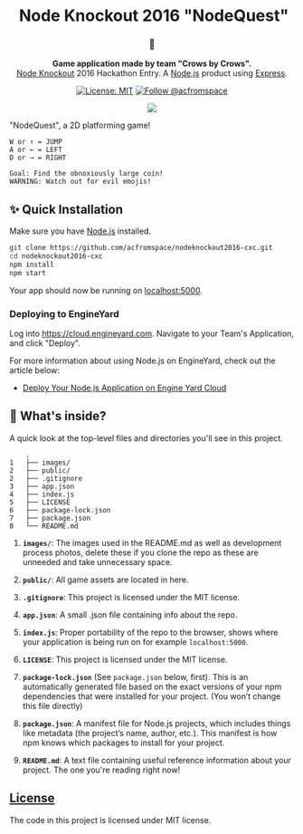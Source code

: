 <!-- HEADING -->

<h1 align="center">️
  Node Knockout 2016 "NodeQuest"
</h1>

<!-- DESCRIPTION -->

<h3 align="center">
  <span role="img" aria-label="Oncoming Fist">👊</span>
</h3>
<p align="center">
  <strong>Game application made by team "Crows by Crows".</strong><br>
  <a href="https://www.nodeknockout.com/" target="_blank">Node Knockout</a> 2016 Hackathon Entry. A <a href="https://nodejs.org/en/" target="_blank">Node.js</a> product using <a href="https://expressjs.com/" target="_blank">Express</a>.
</p>

<!-- INFORMATION (Shields:IO) -->

<p align="center">
    <a href="https://github.com/acfromspace/weatherchecker/blob/master/LICENSE">
        <img src="https://img.shields.io/github/license/mashape/apistatus.svg"
            alt="License: MIT"></a>
    <a href="https://twitter.com/intent/follow?screen_name=acfromspace">
        <img src="https://img.shields.io/twitter/follow/acfromspace.svg?style=social&logo=twitter"
            alt="Follow @acfromspace"></a>
</p>

<!-- FEATURES -->

<p align="center">
  <img src="./images/demo.gif">
</p>

"NodeQuest", a 2D platforming game!

``` 
W or ↑ = JUMP
A or ← = LEFT
D or → = RIGHT

Goal: Find the obnoxiously large coin!
WARNING: Watch out for evil emojis!
```

<!-- QUICK INSTALLATION -->

## <span role="img" aria-label="Sparkles">✨</span> Quick Installation

Make sure you have [Node.js](http://nodejs.org/) installed.

```sh
git clone https://github.com/acfromspace/nodeknockout2016-cxc.git
cd nodeknockout2016-cxc
npm install
npm start
```

Your app should now be running on [localhost:5000](http://localhost:5000/).

### Deploying to EngineYard

Log into <https://cloud.engineyard.com>. Navigate to your Team's Application, and click "Deploy".

For more information about using Node.js on EngineYard, check out the article below:

- [Deploy Your Node.js Application on Engine Yard Cloud](https://support.cloud.engineyard.com/hc/en-us/articles/205411878-Deploy-Your-Node-js-Application-on-Engine-Yard-Cloud)

<!-- IN-DEPTH INSTALLATION -->

<!-- ## <span role="img" aria-label="Rocket">🚀</span> Putting this in the Infinity Gauntlet (In-Depth Installation) -->

<!-- WHAT'S INSIDE? -->

## <span role="img" aria-label="Thinking Face">🤔</span> What's inside?

A quick look at the top-level files and directories you'll see in this project.

        .
    1   ├── images/
    2   ├── public/
    2   ├── .gitignore
    3   ├── app.json
    4   ├── index.js
    5   ├── LICENSE
    6   ├── package-lock.json
    7   ├── package.json
    8   └── README.md

  1.  **`images/`**: The images used in the README.md as well as development process photos, delete these if you clone the repo as these are unneeded and take unnecessary space.
  
  2.  **`public/`**: All game assets are located in here.
  
  3.  **`.gitignore`**: This project is licensed under the MIT license.
  
  4.  **`app.json`**: A small .json file containing info about the repo.
  
  5.  **`index.js`**: Proper portability of the repo to the browser, shows where your application is being run on for example `localhost:5000`.

  6.  **`LICENSE`**: This project is licensed under the MIT license.
  
  7.  **`package-lock.json`** (See `package.json` below, first). This is an automatically generated file based on the exact versions of your npm dependencies that were installed for your project. (You won’t change this file directly)
  
  8.  **`package.json`**: A manifest file for Node.js projects, which includes things like metadata (the project’s name, author, etc.). This manifest is how npm knows which packages to install for your project.

  9. **`README.md`**: A text file containing useful reference information about your project. The one you're reading right now!

<!-- LICENSE -->

## [License](LICENSE)

The code in this project is licensed under MIT license.
